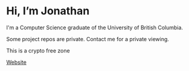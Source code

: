 # Hi, I’m Jonathan
I'm a Computer Science graduate of the University of British Columbia.

Some project repos are private. Contact me for a private viewing.

This is a crypto free zone

[Website](https://chanjonathan.github.io/)
